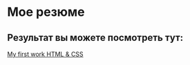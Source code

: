 # Мое резюме

## Результат вы можете посмотреть тут:

[My first work HTML & CSS](https://pastolnapas.github.io/Test_Minin/)
